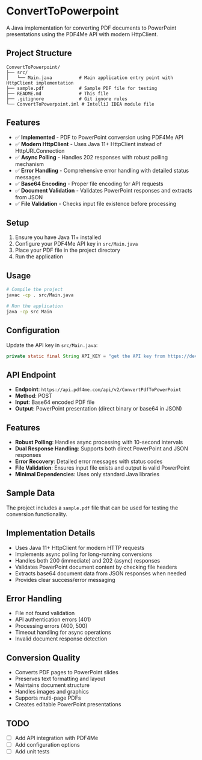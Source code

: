 # ConvertToPowerpoint

A Java implementation for converting PDF documents to PowerPoint presentations using the PDF4Me API with modern HttpClient.

## Project Structure

```
ConvertToPowerpoint/
├── src/
│   └── Main.java          # Main application entry point with HttpClient implementation
├── sample.pdf             # Sample PDF file for testing
├── README.md              # This file
├── .gitignore             # Git ignore rules
└── ConvertToPowerpoint.iml # IntelliJ IDEA module file
```

## Features

- ✅ **Implemented** - PDF to PowerPoint conversion using PDF4Me API
- ✅ **Modern HttpClient** - Uses Java 11+ HttpClient instead of HttpURLConnection
- ✅ **Async Polling** - Handles 202 responses with robust polling mechanism
- ✅ **Error Handling** - Comprehensive error handling with detailed status messages
- ✅ **Base64 Encoding** - Proper file encoding for API requests
- ✅ **Document Validation** - Validates PowerPoint responses and extracts from JSON
- ✅ **File Validation** - Checks input file existence before processing

## Setup

1. Ensure you have Java 11+ installed
2. Configure your PDF4Me API key in `src/Main.java`
3. Place your PDF file in the project directory
4. Run the application

## Usage

```bash
# Compile the project
javac -cp . src/Main.java

# Run the application
java -cp src Main
```

## Configuration

Update the API key in `src/Main.java`:
```java
private static final String API_KEY = "get the API key from https://dev.pdf4me.com/dashboard/#/api-keys/";
```

## API Endpoint

- **Endpoint**: `https://api.pdf4me.com/api/v2/ConvertPdfToPowerPoint`
- **Method**: POST
- **Input**: Base64 encoded PDF file
- **Output**: PowerPoint presentation (direct binary or base64 in JSON)

## Features

- **Robust Polling**: Handles async processing with 10-second intervals
- **Dual Response Handling**: Supports both direct PowerPoint and JSON responses
- **Error Recovery**: Detailed error messages with status codes
- **File Validation**: Ensures input file exists and output is valid PowerPoint
- **Minimal Dependencies**: Uses only standard Java libraries

## Sample Data

The project includes a `sample.pdf` file that can be used for testing the conversion functionality.

## Implementation Details

- Uses Java 11+ HttpClient for modern HTTP requests
- Implements async polling for long-running conversions
- Handles both 200 (immediate) and 202 (async) responses
- Validates PowerPoint document content by checking file headers
- Extracts base64 document data from JSON responses when needed
- Provides clear success/error messaging

## Error Handling

- File not found validation
- API authentication errors (401)
- Processing errors (400, 500)
- Timeout handling for async operations
- Invalid document response detection

## Conversion Quality

- Converts PDF pages to PowerPoint slides
- Preserves text formatting and layout
- Maintains document structure
- Handles images and graphics
- Supports multi-page PDFs
- Creates editable PowerPoint presentations

## TODO

- [ ] Add API integration with PDF4Me
- [ ] Add configuration options
- [ ] Add unit tests 
